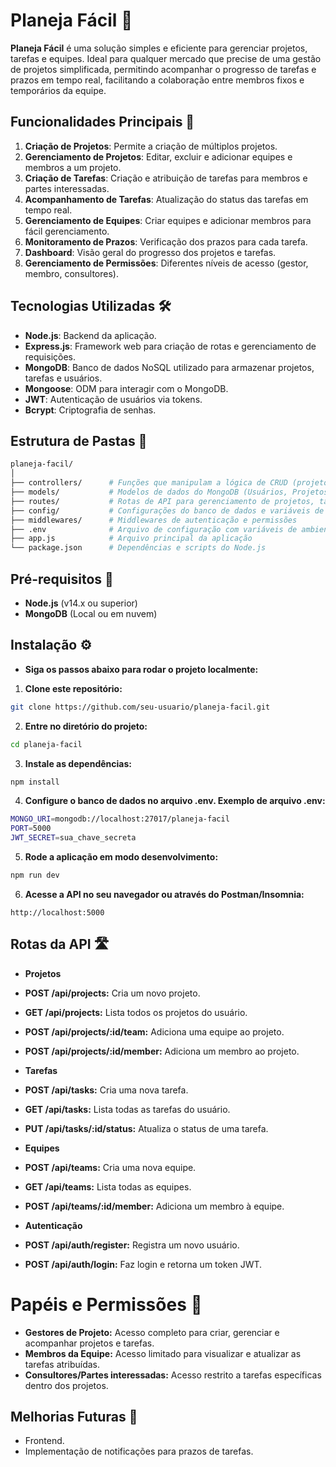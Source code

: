 # Planeja Fácil 🚀

**Planeja Fácil** é uma solução simples e eficiente para gerenciar projetos, tarefas e equipes. Ideal para qualquer mercado que precise de uma gestão de projetos simplificada, permitindo acompanhar o progresso de tarefas e prazos em tempo real, facilitando a colaboração entre membros fixos e temporários da equipe.

## Funcionalidades Principais 🔧

1. **Criação de Projetos**: Permite a criação de múltiplos projetos.
2. **Gerenciamento de Projetos**: Editar, excluir e adicionar equipes e membros a um projeto.
3. **Criação de Tarefas**: Criação e atribuição de tarefas para membros e partes interessadas.
4. **Acompanhamento de Tarefas**: Atualização do status das tarefas em tempo real.
5. **Gerenciamento de Equipes**: Criar equipes e adicionar membros para fácil gerenciamento.
6. **Monitoramento de Prazos**: Verificação dos prazos para cada tarefa.
7. **Dashboard**: Visão geral do progresso dos projetos e tarefas.
8. **Gerenciamento de Permissões**: Diferentes níveis de acesso (gestor, membro, consultores).

## Tecnologias Utilizadas 🛠️

- **Node.js**: Backend da aplicação.
- **Express.js**: Framework web para criação de rotas e gerenciamento de requisições.
- **MongoDB**: Banco de dados NoSQL utilizado para armazenar projetos, tarefas e usuários.
- **Mongoose**: ODM para interagir com o MongoDB.
- **JWT**: Autenticação de usuários via tokens.
- **Bcrypt**: Criptografia de senhas.

## Estrutura de Pastas 📂

```bash
planeja-facil/
│
├── controllers/      # Funções que manipulam a lógica de CRUD (projetos, tarefas, etc.)
├── models/           # Modelos de dados do MongoDB (Usuários, Projetos, Tarefas, Equipes)
├── routes/           # Rotas de API para gerenciamento de projetos, tarefas, usuários e equipes
├── config/           # Configurações do banco de dados e variáveis de ambiente
├── middlewares/      # Middlewares de autenticação e permissões
├── .env              # Arquivo de configuração com variáveis de ambiente
├── app.js            # Arquivo principal da aplicação
└── package.json      # Dependências e scripts do Node.js
```

## Pré-requisitos 📝
- **Node.js** (v14.x ou superior)
- **MongoDB** (Local ou em nuvem)

## Instalação ⚙️
- **Siga os passos abaixo para rodar o projeto localmente:**

1. **Clone este repositório:**

````bash
git clone https://github.com/seu-usuario/planeja-facil.git
````
2. **Entre no diretório do projeto:**
````bash
cd planeja-facil
````
3. **Instale as dependências:**
````bash
npm install
````
4. **Configure o banco de dados no arquivo .env. Exemplo de arquivo .env:**
````bash
MONGO_URI=mongodb://localhost:27017/planeja-facil
PORT=5000
JWT_SECRET=sua_chave_secreta
````
5. **Rode a aplicação em modo desenvolvimento:**

````bash
npm run dev
````
6. **Acesse a API no seu navegador ou através do Postman/Insomnia:**

````arduino
http://localhost:5000
````
## Rotas da API 🛣️
- **Projetos**

- **POST /api/projects:** Cria um novo projeto.
- **GET /api/projects:** Lista todos os projetos do usuário.
- **POST /api/projects/:id/team:** Adiciona uma equipe ao projeto.
- **POST /api/projects/:id/member:** Adiciona um membro ao projeto.

- **Tarefas**

- **POST /api/tasks:** Cria uma nova tarefa.
- **GET /api/tasks:** Lista todas as tarefas do usuário.
- **PUT /api/tasks/:id/status:** Atualiza o status de uma tarefa.

- **Equipes**

- **POST /api/teams:** Cria uma nova equipe.
- **GET /api/teams:** Lista todas as equipes.
- **POST /api/teams/:id/member:** Adiciona um membro à equipe.

- **Autenticação**

- **POST /api/auth/register:** Registra um novo usuário.
- **POST /api/auth/login:** Faz login e retorna um token JWT.

# Papéis e Permissões 🔐
* **Gestores de Projeto:** Acesso completo para criar, gerenciar e acompanhar projetos e tarefas.
* **Membros da Equipe:** Acesso limitado para visualizar e atualizar as tarefas atribuídas.
* **Consultores/Partes interessadas:** Acesso restrito a tarefas específicas dentro dos projetos.

## Melhorias Futuras 🚀
* Frontend.
* Implementação de notificações para prazos de tarefas.